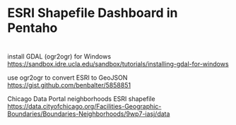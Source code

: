 # ESRI Shapefile Dashboard in Pentaho


# 
install GDAL (ogr2ogr) for Windows
https://sandbox.idre.ucla.edu/sandbox/tutorials/installing-gdal-for-windows

use ogr2ogr to convert ESRI to GeoJSON
https://gist.github.com/benbalter/5858851

Chicago Data Portal neighborhoods ESRI shapefile
https://data.cityofchicago.org/Facilities-Geographic-Boundaries/Boundaries-Neighborhoods/9wp7-iasj/data
